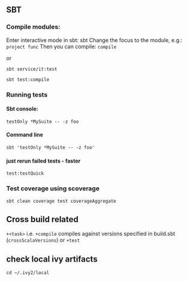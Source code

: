 ## SBT

### Compile modules:
Enter interactive mode in sbt: sbt
Change the focus to the module, e.g.: `project func`
Then you can compile: `compile`

or

`sbt service/it:test`

`sbt test:compile`

### Running tests
#### Sbt console:
`testOnly *MySuite -- -z foo`
#### Command line
`sbt 'testOnly *MySuite -- -z foo'`
#### just rerun failed tests - faster
`test:testQuick`

### Test coverage using scoverage
`sbt clean coverage test coverageAggregate`

## Cross build related
`+<task>`
i.e. `+compile` compiles against versions specified in build.sbt (`crossScalaVersions`)
or `+test`

## check local ivy artifacts
`cd ~/.ivy2/local`
